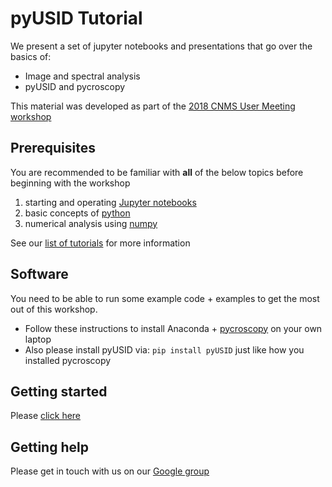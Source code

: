 # pyUSID Tutorial

We present a set of jupyter notebooks and presentations that go over the
basics of:

- Image and spectral analysis
- pyUSID and pycroscopy
    
This material was developed as part of the [2018 CNMS User Meeting workshop](./CNMS_UM_Workshop_schedule.md)

## Prerequisites
You are recommended to be familiar with **all** of the below topics before beginning with the workshop
1.   starting and operating [Jupyter notebooks](./00_a_jupyter_notebooks.ipynb)
2.   basic concepts of [python](./00_b_python.ipynb)
3.   numerical analysis using [numpy](./00_c_numpy.ipynb)

See our [list of tutorials](https://pycroscopy.github.io/pyUSID/external_guides.html) for more information

## Software
You need to be able to run some example code + examples to get the most out of this workshop. 

- Follow these instructions to install Anaconda + 
  [pycroscopy](https://pycroscopy.github.io/pycroscopy/install.html) on your own laptop
- Also please install pyUSID via: ``pip install pyUSID`` just like how you installed pycroscopy
    
## Getting started
Please [click here](./index.ipynb)

## Getting help
Please get in touch with us on our [Google group](https://groups.google.com/forum/#!forum/pyusid)